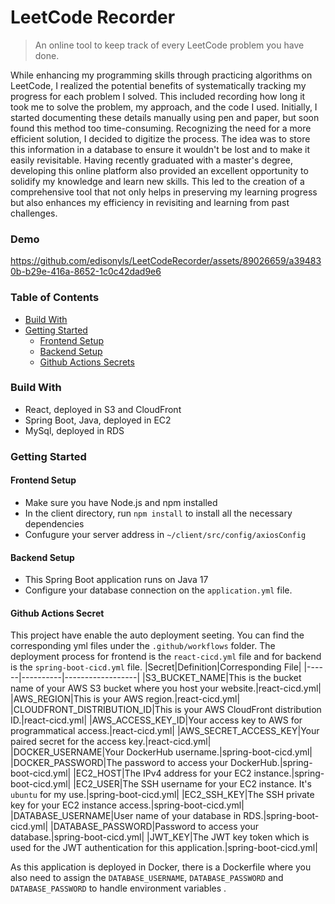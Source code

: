 # LeetCode Recorder

> An online tool to keep track of every LeetCode problem you have done.

While enhancing my programming skills through practicing algorithms on LeetCode, I realized the potential benefits of systematically tracking my progress for each problem I solved.
This included recording how long it took me to solve the problem, my approach, and the code I used. Initially, I started documenting these details manually using pen and paper, but soon 
found this method too time-consuming. Recognizing the need for a more efficient solution, I decided to digitize the process. The idea was to store this information in a database to ensure it 
wouldn't be lost and to make it easily revisitable. Having recently graduated with a master's degree, developing this online platform also provided an excellent opportunity to solidify my 
knowledge and learn new skills. This led to the creation of a comprehensive tool that not only helps in preserving my learning progress but also enhances my efficiency in revisiting and learning 
from past challenges.

### Demo
https://github.com/edisonyls/LeetCodeRecorder/assets/89026659/a394830b-b29e-416a-8652-1c0c42dad9e6





### Table of Contents
- [Build With](###build-with)
- [Getting Started](###getting-started)
  - [Frontend Setup](####frontend-setup)
  - [Backend Setup](####backend-end-setup)
  - [Github Actions Secrets](####github-actions-secrets)

### Build With

- React, deployed in S3 and CloudFront
- Spring Boot, Java, deployed in EC2
- MySql, deployed in RDS

### Getting Started
#### Frontend Setup
- Make sure you have Node.js and npm installed
- In the client directory, run `npm install` to install all the necessary dependencies
- Confugure your server address in `~/client/src/config/axiosConfig`
#### Backend Setup
- This Spring Boot application runs on Java 17
- Configure your database connection on the `application.yml` file.
#### Github Actions Secret
This project have enable the auto deployment seeting. You can find the corresponding yml files under the `.github/workflows` folder. The deployment process for frontend is the `react-cicd.yml`
  file and for backend is the `spring-boot-cicd.yml` file.
|Secret|Definition|Corresponding File|
|------|----------|------------------|
|S3_BUCKET_NAME|This is the bucket name of your AWS S3 bucket where you host your website.|react-cicd.yml|
|AWS_REGION|This is your AWS region.|react-cicd.yml|
|CLOUDFRONT_DISTRIBUTION_ID|This is your AWS CloudFront distribution ID.|react-cicd.yml|
|AWS_ACCESS_KEY_ID|Your access key to AWS for programmatical access.|react-cicd.yml|
|AWS_SECRET_ACCESS_KEY|Your paired secret for the access key.|react-cicd.yml|
|DOCKER_USERNAME|Your DockerHub username.|spring-boot-cicd.yml|
|DOCKER_PASSWORD|The password to access your DockerHub.|spring-boot-cicd.yml|
|EC2_HOST|The IPv4 address for your EC2 instance.|spring-boot-cicd.yml|
|EC2_USER|The SSH username for your EC2 instance. It's `ubuntu` for my use.|spring-boot-cicd.yml|
|EC2_SSH_KEY|The SSH private key for your EC2 instance access.|spring-boot-cicd.yml|
|DATABASE_USERNAME|User name of your database in RDS.|spring-boot-cicd.yml|
|DATABASE_PASSWORD|Password to access your database.|spring-boot-cicd.yml|
|JWT_KEY|The JWT key token which is used for the JWT authentication for this application.|spring-boot-cicd.yml|

As this application is deployed in Docker, there is a Dockerfile where you also need to assign the `DATABASE_USERNAME`, `DATABASE_PASSWORD` and `DATABASE_PASSWORD` to handle environment variables
.
